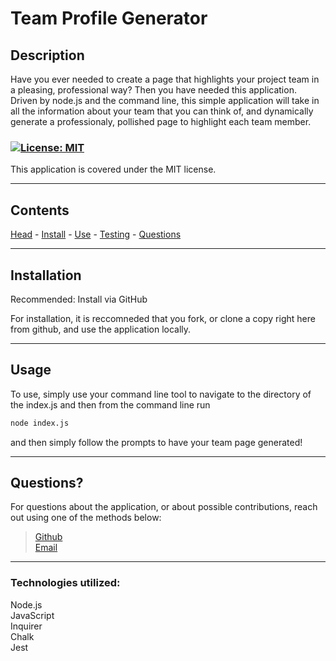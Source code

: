 # **Team Profile Generator**

  ## Description

Have you ever needed to create a page that highlights your project team in a pleasing, professional way? Then you have needed this application. Driven by node.js and the command line, this simple application will take in all the information about your team that you can think of, and dynamically generate a professionaly, pollished page to highlight each team member. 

  ### <a id='license'></a>[![License: MIT](https://img.shields.io/badge/License-MIT-blue.svg)](https://opensource.org/licenses/MIT)
This application is covered under the MIT license.

  ---

  Contents
---
 [Head](#head) - [Install](#install) - [Use](#usage) - [Testing](#testing) - [Questions](#questions)

  ---
## <a id="install"></a> Installation

Recommended: Install via GitHub

For installation, it is reccomneded that you fork, or clone a copy right here from github, and use the application locally. 

  ---
## <a id="usage"></a> Usage

To use, simply use your command line tool to navigate to the directory of the index.js and then from the command line run   
```bash
node index.js
```   
and then simply follow the prompts to have your team page generated!

  
  
  ---
## <a id='questions'></a> Questions?

For questions about the application, or about possible contributions, reach out using one of the methods below:   

> [Github](https://github.com/Keaton-Brewster)  
[Email](mailto:keatonbrewsterdev@gmail.com)

  ---
### Technologies utilized:
Node.js	  
JavaScript  
Inquirer	  
Chalk	  
Jest
